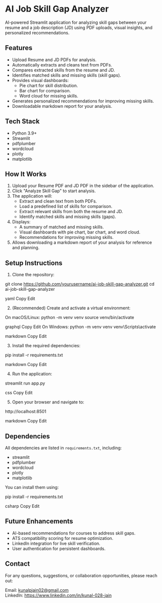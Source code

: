 # AI Job Skill Gap Analyzer

AI-powered Streamlit application for analyzing skill gaps between your resume and a job description (JD) using PDF uploads, visual insights, and personalized recommendations.

## Features

- Upload Resume and JD PDFs for analysis.
- Automatically extracts and cleans text from PDFs.
- Compares extracted skills from the resume and JD.
- Identifies matched skills and missing skills (skill gaps).
- Provides visual dashboards:
  - Pie chart for skill distribution.
  - Bar chart for comparison.
  - Word cloud for missing skills.
- Generates personalized recommendations for improving missing skills.
- Downloadable markdown report for your analysis.

## Tech Stack

- Python 3.9+
- Streamlit
- pdfplumber
- wordcloud
- plotly
- matplotlib


## How It Works

1. Upload your Resume PDF and JD PDF in the sidebar of the application.
2. Click "Analyze Skill Gap" to start analysis.
3. The application will:
   - Extract and clean text from both PDFs.
   - Load a predefined list of skills for comparison.
   - Extract relevant skills from both the resume and JD.
   - Identify matched skills and missing skills (gaps).
4. Displays:
   - A summary of matched and missing skills.
   - Visual dashboards with pie chart, bar chart, and word cloud.
   - Recommendations for improving missing skills.
5. Allows downloading a markdown report of your analysis for reference and planning.

## Setup Instructions

1. Clone the repository:

git clone https://github.com/yourusername/ai-job-skill-gap-analyzer.git
cd ai-job-skill-gap-analyzer

yaml
Copy
Edit

2. (Recommended) Create and activate a virtual environment:

On macOS/Linux:
python -m venv venv
source venv/bin/activate

graphql
Copy
Edit
On Windows:
python -m venv venv
venv\Scripts\activate

markdown
Copy
Edit

3. Install the required dependencies:

pip install -r requirements.txt

markdown
Copy
Edit

4. Run the application:

streamlit run app.py

css
Copy
Edit

5. Open your browser and navigate to:

http://localhost:8501

markdown
Copy
Edit

## Dependencies

All dependencies are listed in `requirements.txt`, including:

- streamlit
- pdfplumber
- wordcloud
- plotly
- matplotlib

You can install them using:

pip install -r requirements.txt

csharp
Copy
Edit

## Future Enhancements

- AI-based recommendations for courses to address skill gaps.
- ATS compatibility scoring for resume optimization.
- LinkedIn integration for live skill verification.
- User authentication for persistent dashboards.


## Contact

For any questions, suggestions, or collaboration opportunities, please reach out:

Email: kunalpjain02@gmail.com  
LinkedIn: https://www.linkedin.com/in/kunal-028-jain